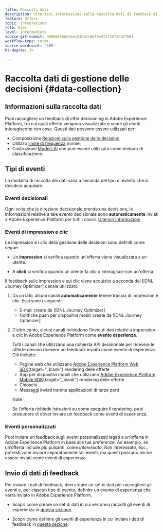 ```yaml
---
title: Raccolta dati
description: Ulteriori informazioni sulla raccolta dati di feedback di Gestione delle decisioni
feature: Offers
topic: Integrations
role: User
level: Intermediate
source-git-commit: d690e066e5a6ec51b0cc86f9e4f375e72cd7f661
workflow-type: tm+mt
source-wordcount: '409'
ht-degree: 3%

---
```


# Raccolta dati di gestione delle decisioni {#data-collection}

## Informazioni sulla raccolta dati

Puoi raccogliere un feedback di offer decisioning in Adobe Experience Platform, tra cui quali offerte vengono visualizzate e come gli utenti interagiscono con esse. Questi dati possono essere utilizzati per:
* Composizione [Relazioni sulla gestione delle decisioni](../reports/get-started-events.md);
* Utilizzo [limite di frequenza](../offer-library/add-constraints.md#capping) norme;
* Costruzione [Modelli AI](../ranking/create-ranking-strategies.md) che può essere utilizzato come metodo di classificazione.

## Tipi di eventi

La modalità di raccolta dei dati varia a seconda del tipo di evento che si desidera acquisire.

### Eventi decisionali

Ogni volta che la direzione decisionale prende una decisione, le informazioni relative a tale evento decisionale sono **automaticamente** inviati a Adobe Experience Platform per tutti i canali. [Ulteriori informazioni](../reports/get-started-events.md)

### Eventi di impression e clic

Le impression e i clic della gestione delle decisioni sono definiti come segue:

* Un **impression** si verifica quando un&#39;offerta viene visualizzata a un utente.

* A **click** si verifica quando un utente fa clic o interagisce con un&#39;offerta.

Il feedback sulle impression e sui clic viene acquisito a seconda del [!DNL Journey Optimizer] canale utilizzato.

1. Da un lato, alcuni canali **automaticamente** tenere traccia di impression e clic. Essi sono i seguenti:

   * E-mail create da [!DNL Journey Optimizer]
   * Notifiche push per dispositivi mobili create da [!DNL Journey Optimizer]

   <!--If Adobe renders the offer visually to the end user on the channel, you can assume that Adobe will auto-send in the feedback.-->

1. D’altro canto, alcuni canali richiedono l’invio di dati relativi a impression e clic in Adobe Experience Platform come **evento esperienza**.

   Tutti i canali che utilizzano una richiesta API decisionale per ricevere le offerte devono ricevere un feedback inviato come evento di esperienza. Ciò include:

   * Pagine web che utilizzano [Adobe Experience Platform Web SDK](https://experienceleague.adobe.com/docs/experience-platform/edge/home.html?lang=it){target="_blank"} rendering delle offerte
   * App per dispositivi mobili che utilizzano [Adobe Experience Platform Mobile SDK](https://experienceleague.adobe.com/docs/platform-learn/data-collection/mobile-sdk/overview.html){target="_blank"} rendering delle offerte
   * Chioschi
   * Messaggi inviati tramite applicazioni di terze parti

   >[!NOTE]
   >
   >Se l’offerta richiede istruzioni su come eseguire il rendering, puoi presumere di dover inviare un feedback come eventi di esperienza.

### Eventi personalizzati

Puoi inviare un feedback sugli eventi personalizzati legati a un’offerta in Adobe Experience Platform in base alle tue preferenze. Ad esempio, se un’offerta include più pulsanti, come *Interessato*, *Non interessato*, ecc., potresti voler inviare separatamente tali eventi, ma questi possono anche essere inviati come eventi di esperienza. <!--Not sure to get that part. How feedback is collected in the first case, i.e. when events are sent in separately? Does it mean the customer just handles it the wau he wants?-->

## Invio di dati di feedback

Per inviare i dati di feedback, devi creare un set di dati per raccogliere gli eventi e, per ciascun tipo di evento, definire un evento di esperienza che verrà inviato in Adobe Experience Platform.

* Scopri come creare un set di dati in cui verranno raccolti gli eventi di esperienza in [questa sezione](create-dataset.md).

* Scopri come definire gli eventi di esperienza in cui inviare i dati di feedback in [questa sezione](schema-requirement.md).

